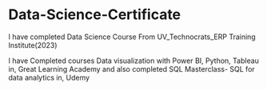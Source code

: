 # Data-Science-Certificate
I have completed Data Science Course From UV_Technocrats_ERP Training Institute(2023)


I have Completed courses Data visualization with Power BI, Python, Tableau  in, Great Learning Academy
and also completed SQL Masterclass- SQL for data analytics in, Udemy
